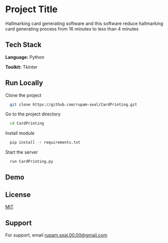 
# Project Title

Hallmarking card generating software and this software reduce hallmarking card generating process from 16 minutes to less than 4 minutes
## Tech Stack

**Language:** Python

**Toolkit:** Tkinter


## Run Locally

Clone the project

```bash
  git clone https://github.com/rupam-seal/CardPrinting.git
```

Go to the project directory

```bash
  cd CardPrinting
```

Install module

```bash
  pip install -r requirements.txt
```

Start the server

```bash
  run CardPrinting.py
```


## Demo


## License

[MIT](https://choosealicense.com/licenses/mit/)


## Support

For support, email rupam.seal.00.00@gmail.com